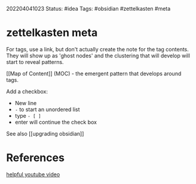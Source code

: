 202204041023
Status: #idea
Tags: #obsidian #zettelkasten #meta

# zettelkasten meta
For tags, use a link, but don't actually create the note for the tag contents. They will show up as 'ghost nodes' and the clustering that will develop will start to reveal patterns.

[[Map of Content]] (MOC) - the emergent pattern that develops around tags.

Add a checkbox:
- New line
- `-` to start an unordered list
- type `- [ ]`
- enter will continue the check box

See also [[upgrading obsidian]]



# References
[helpful youtube video](https://www.youtube.com/watch?v=E6ySG7xYgjY)


